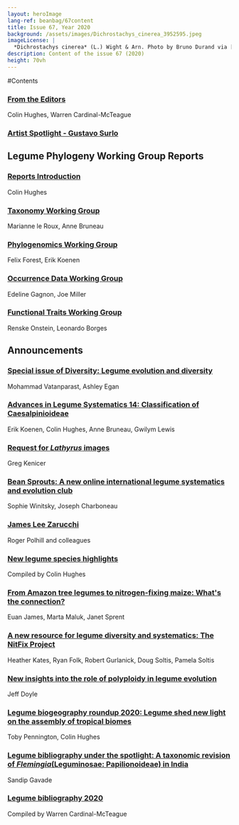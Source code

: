 ```yaml
---
layout: heroImage
lang-ref: beanbag/67content
title: Issue 67, Year 2020
background: /assets/images/Dichrostachys_cinerea_3952595.jpeg
imageLicense: |
  *Dichrostachys cinerea* (L.) Wight & Arn. Photo by Bruno Durand via [iNaturalist](https://www.gbif.org/occurrence/1898844739)
description: Content of the issue 67 (2020)
height: 70vh
---
```


#Contents


### [From the Editors](/beanbag/67/issue-67-from-the-editors/)

Colin Hughes, Warren Cardinal-McTeague

### [Artist Spotlight - Gustavo Surlo](/beanbag/67/issue-67-artist-spotlight-gustavo-surlo)

## Legume Phylogeny Working Group Reports

### [Reports Introduction](/beanbag/67/issue-67-legume-phylogeny-working-group-reports/)

Colin Hughes

### [Taxonomy Working Group](/beanbag/67/issue-67-lpwg-taxonomy-working-group/)

Marianne le Roux, Anne Bruneau

### [Phylogenomics Working Group](/beanbag/67/issue-67-lpwg-phylogenomics-working-group/)

Felix Forest, Erik Koenen

### [Occurrence Data Working Group](/beanbag/67/issue-67-lpwg-occurrence-data-working-group/)

Edeline Gagnon, Joe Miller

### [Functional Traits Working Group](/beanbag/67/issue-67-lpwg-functional-traits-working-group/)

Renske Onstein, Leonardo Borges

## Announcements

### [Special issue of Diversity: Legume evolution and diversity](/beanbag/67/issue-67-special-issue-of-diversity-legume-evolution-and-diversity/)

Mohammad Vatanparast, Ashley Egan

### [Advances in Legume Systematics 14: Classification of Caesalpinioideae](/beanbag/67/issue-67-advances-in-legume-systematics-14-classification-of-caesalpinioideae/)

Erik Koenen, Colin Hughes, Anne Bruneau, Gwilym Lewis

### [Request for *Lathyrus* images](/beanbag/67/issue-67-request-for-lathyrus-images/)

Greg Kenicer

### [Bean Sprouts: A new online international legume systematics and evolution club](/beanbag/67/issue-67-bean-sprouts/)

Sophie Winitsky, Joseph Charboneau

### [James Lee Zarucchi](/beanbag/67/issue-67-james-lee-zarucchi-phd-fls-1952-2019/)

Roger Polhill and colleagues

### [New legume species highlights](/beanbag/67/issue-67-new-legume-species-highlights-2020/)

Compiled by Colin Hughes

### [From Amazon tree legumes to nitrogen-fixing maize: What's the connection?](/beanbag/67/issue-67-from-amazon-tree-legumes-to-nitrogen-fixing-maize-whats-the-connection/)

Euan James, Marta Maluk, Janet Sprent

### [A new resource for legume diversity and systematics: The NitFix Project](/beanbag/67/issue-67-a-new-resource-for-legume-diversity-and-systematics-the-nit-fix-project/)

Heather Kates, Ryan Folk, Robert Gurlanick, Doug Soltis, Pamela Soltis

### [New insights into the role of polyploidy in legume evolution](/beanbag/67/issue-67-new-insights-into-the-role-of-polyploidy-in-legume-evolution/)

Jeff Doyle

### [Legume biogeography roundup 2020: Legume shed new light on the assembly of tropical biomes](/beanbag/67/issue-67-legume-biogeography-roundup-2020/)

Toby Pennington, Colin Hughes

### [Legume bibliography under the spotlight: A taxonomic revision of *Flemingia*(Leguminosae: Papilionoideae) in India](/beanbag/67/issue-67-legume-bibliography-under-the-spotlight/)

Sandip Gavade

### [Legume bibliography 2020](/beanbag/67/issue-67-legume-bibliography-2020/)

Compiled by Warren Cardinal-McTeague
